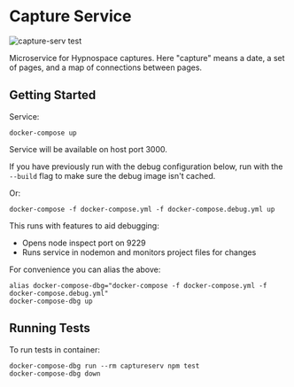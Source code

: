 # Capture Service

![capture-serv test](https://github.com/gbarkway/hypnospace-sitemap/workflows/capture-serv%20test/badge.svg)

Microservice for Hypnospace captures. Here "capture" means a date, a set of pages, and a map of connections between pages.

## Getting Started

Service:

```
docker-compose up
```

Service will be available on host port 3000.

If you have previously run with the debug configuration below, run with the `--build` flag to make sure the debug image isn't cached.

Or:

```
docker-compose -f docker-compose.yml -f docker-compose.debug.yml up
```

This runs with features to aid debugging:

- Opens node inspect port on 9229
- Runs service in nodemon and monitors project files for changes

For convenience you can alias the above:

```
alias docker-compose-dbg="docker-compose -f docker-compose.yml -f docker-compose.debug.yml"
docker-compose-dbg up
```

## Running Tests

To run tests in container:

```
docker-compose-dbg run --rm captureserv npm test
docker-compose-dbg down
```
